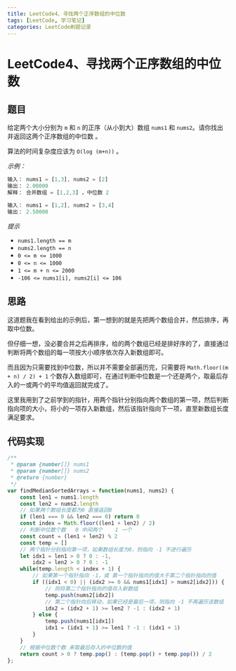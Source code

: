 ```yaml
---
title: LeetCode4、寻找两个正序数组的中位数
tags: [LeetCode, 学习笔记]
categories: LeetCode刷题记录
---
```


# LeetCode4、寻找两个正序数组的中位数

## 题目
给定两个大小分别为 `m` 和 `n` 的正序（从小到大）数组 `nums1` 和 `nums2`。请你找出并返回这两个正序数组的中位数 。

算法的时间复杂度应该为 `O(log (m+n))` 。


*示例：*
```js
输入： nums1 = [1,3], nums2 = [2]
输出： 2.00000
解释： 合并数组 = [1,2,3] ，中位数 2

输入： nums1 = [1,2], nums2 = [3,4]
输出： 2.50000
```

*提示*
-    `nums1.length == m`
-    `nums2.length == n`
-    `0 <= m <= 1000`
-    `0 <= n <= 1000`
-    `1 <= m + n <= 2000`
-    `-106 <= nums1[i], nums2[i] <= 106`

## 思路
这道题我在看到给出的示例后，第一想到的就是先把两个数组合并，然后排序，再取中位数。

但仔细一想，没必要合并之后再排序，给的两个数组已经是排好序的了，直接通过判断将两个数组的每一项按大小顺序依次存入新数组即可。

而且因为只需要找到中位数，所以并不需要全部遍历完，只需要将 `Math.floor((m + n) / 2) + 1` 个数存入数组即可，在通过判断中位数是一个还是两个，取最后存入的一或两个的平均值返回就完成了。

这里我用到了之前学到的指针，用两个指针分别指向两个数组的第一项，然后判断指向项的大小，将小的一项存入新数组，然后该指针指向下一项，直至新数组长度满足要求。

## 代码实现
```js
/**
 * @param {number[]} nums1
 * @param {number[]} nums2
 * @return {number}
 */
var findMedianSortedArrays = function(nums1, nums2) {
    const len1 = nums1.length
    const len2 = nums2.length
    // 如果两个数组长度都为0 直接返回0
    if (len1 === 0 && len2 === 0) return 0
    const index = Math.floor((len1 + len2) / 2)
    // 判断中位数个数   0 中间两个    1 一个    
    const count = (len1 + len2) % 2
    const temp = []
    // 两个指针分别指向第一项，如果数组长度为0，则指向 -1 不进行遍历
    let idx1 = len1 > 0 ? 0 : -1, 
        idx2 = len2 > 0 ? 0 : -1
    while(temp.length < index + 1) {
        // 如果第一个指针指向 -1，或 第一个指针指向的值大于第二个指针指向的值
        if ((idx1 < 0) || (idx2 >= 0 && nums1[idx1] > nums2[idx2])) {
            // 则将第二个指针指向的值存入新数组
            temp.push(nums2[idx2])
            // 第二个指针向后移动，如果已经是最后一项，则指向 -1 不再遍历该数组
            idx2 = (idx2 + 1) >= len2 ? -1 : (idx2 + 1)
        } else {
            temp.push(nums1[idx1])
            idx1 = (idx1 + 1) >= len1 ? -1 : (idx1 + 1)
        }
    }
    // 根据中位数个数 来取最后存入的中位数的值
    return count > 0 ? temp.pop() : (temp.pop() + temp.pop()) / 2
};
```